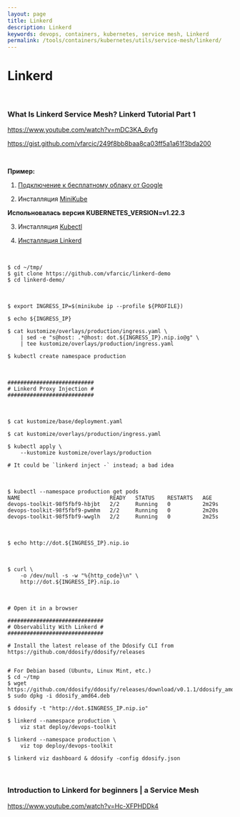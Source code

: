 ```yaml
---
layout: page
title: Linkerd
description: Linkerd
keywords: devops, containers, kubernetes, service mesh, Linkerd
permalink: /tools/containers/kubernetes/utils/service-mesh/linkerd/
---
```


# Linkerd

<br/>

### What Is Linkerd Service Mesh? Linkerd Tutorial Part 1

https://www.youtube.com/watch?v=mDC3KA_6vfg

https://gist.github.com/vfarcic/249f8bb8baa8ca03ff5a1a61f3bda200

<br/>

**Пример:**

1. [Подключение к бесплатному облаку от Google](/tools/clouds/google/google-cloud-shell/setup/)

2. Инсталляция [MiniKube](/tools/containers/kubernetes/minikube/setup/)

**Испольновалась версия KUBERNETES_VERSION=v1.22.3**

3. Инсталляция [Kubectl](/tools/containers/kubernetes/utils/kubectl/)

4. [Инсталляция Linkerd](/tools/containers/kubernetes/utils/service-mesh/linkerd/setup/)

<br/>

```
$ cd ~/tmp/
$ git clone https://github.com/vfarcic/linkerd-demo
$ cd linkerd-demo/
```

<br/>

```
$ export INGRESS_IP=$(minikube ip --profile ${PROFILE})

$ echo ${INGRESS_IP}

$ cat kustomize/overlays/production/ingress.yaml \
    | sed -e "s@host: .*@host: dot.${INGRESS_IP}.nip.io@g" \
    | tee kustomize/overlays/production/ingress.yaml

$ kubectl create namespace production
```

<br/>

```
###########################
# Linkerd Proxy Injection #
###########################
```

<br/>

```
$ cat kustomize/base/deployment.yaml

$ cat kustomize/overlays/production/ingress.yaml

$ kubectl apply \
    --kustomize kustomize/overlays/production

# It could be `linkerd inject -` instead; a bad idea
```

<br/>

```
$ kubectl --namespace production get pods
NAME                            READY   STATUS    RESTARTS   AGE
devops-toolkit-98f5fbf9-hbjbt   2/2     Running   0          2m29s
devops-toolkit-98f5fbf9-pwmhm   2/2     Running   0          2m20s
devops-toolkit-98f5fbf9-wwglh   2/2     Running   0          2m25s
```

<br/>

```
$ echo http://dot.${INGRESS_IP}.nip.io
```

<br/>

```
$ curl \
    -o /dev/null -s -w "%{http_code}\n" \
    http://dot.${INGRESS_IP}.nip.io
```

<!--

<br/>

```
$ curl \
 -o /dev/null -s -w "%{http_code}\n" \
 -H "Host: dot.${INGRESS_IP}.nip.io" \
 "http://192.168.49.2"
```
-->

<br/>

```
# Open it in a browser

##############################
# Observability With Linkerd #
##############################

# Install the latest release of the Ddosify CLI from https://github.com/ddosify/ddosify/releases


# For Debian based (Ubuntu, Linux Mint, etc.)
$ cd ~/tmp
$ wget https://github.com/ddosify/ddosify/releases/download/v0.1.1/ddosify_amd64.deb
$ sudo dpkg -i ddosify_amd64.deb

$ ddosify -t "http://dot.$INGRESS_IP.nip.io"

$ linkerd --namespace production \
    viz stat deploy/devops-toolkit

$ linkerd --namespace production \
    viz top deploy/devops-toolkit

$ linkerd viz dashboard & ddosify -config ddosify.json
```

<br/>

### Introduction to Linkerd for beginners | a Service Mesh

https://www.youtube.com/watch?v=Hc-XFPHDDk4
